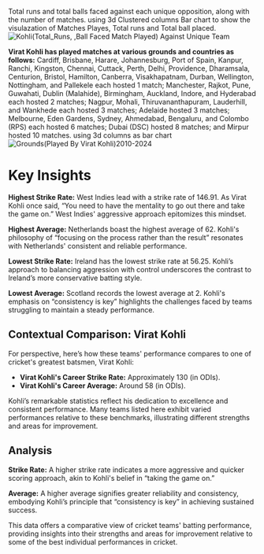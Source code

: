 Total runs and total balls faced against each unique opposition, along with the number of matches. using 3d Clustered columns Bar chart to show the visulazation of Matches Playes, Total runs and Total ball placed.
![Kohli(Total_Runs, ,Ball Faced   Match Played) Against Unique Team](https://github.com/user-attachments/assets/24aad8ad-2bc4-4c29-a07a-8faba0ae2be5)


**Virat Kohli has played matches at various grounds and countries as follows:** Cardiff, Brisbane, Harare, Johannesburg, Port of Spain, Kanpur, Ranchi, Kingston, Chennai, Cuttack, Perth, Delhi, Providence, Dharamsala, Centurion, Bristol, Hamilton, Canberra, Visakhapatnam, Durban, Wellington, Nottingham, and Pallekele each hosted 1 match; Manchester, Rajkot, Pune, Guwahati, Dublin (Malahide), Birmingham, Auckland, Indore, and Hyderabad each hosted 2 matches; Nagpur, Mohali, Thiruvananthapuram, Lauderhill, and Wankhede each hosted 3 matches; Adelaide hosted 3 matches; Melbourne, Eden Gardens, Sydney, Ahmedabad, Bengaluru, and Colombo (RPS) each hosted 6 matches; Dubai (DSC) hosted 8 matches; and Mirpur hosted 10 matches. using 3d columns as bar chart 
![Grounds(Played By Virat Kohli)2010-2024](https://github.com/user-attachments/assets/32af0c51-0eb2-42b3-bce3-10d3d0b1f8a7)


# Key Insights

**Highest Strike Rate:** West Indies lead with a strike rate of 146.91. As Virat Kohli once said, “You need to have the mentality to go out there and take the game on.” West Indies' aggressive approach epitomizes this mindset.

**Highest Average:** Netherlands boast the highest average of 62. Kohli's philosophy of “focusing on the process rather than the result” resonates with Netherlands' consistent and reliable performance.

**Lowest Strike Rate:** Ireland has the lowest strike rate at 56.25. Kohli’s approach to balancing aggression with control underscores the contrast to Ireland’s more conservative batting style.

**Lowest Average:** Scotland records the lowest average at 2. Kohli's emphasis on “consistency is key” highlights the challenges faced by teams struggling to maintain a steady performance.

## Contextual Comparison: Virat Kohli

For perspective, here’s how these teams' performance compares to one of cricket's greatest batsmen, Virat Kohli:

- **Virat Kohli's Career Strike Rate:** Approximately 130 (in ODIs).
- **Virat Kohli's Career Average:** Around 58 (in ODIs).

Kohli’s remarkable statistics reflect his dedication to excellence and consistent performance. Many teams listed here exhibit varied performances relative to these benchmarks, illustrating different strengths and areas for improvement.

## Analysis

**Strike Rate:** A higher strike rate indicates a more aggressive and quicker scoring approach, akin to Kohli's belief in “taking the game on.”

**Average:** A higher average signifies greater reliability and consistency, embodying Kohli’s principle that “consistency is key” in achieving sustained success.

This data offers a comparative view of cricket teams' batting performance, providing insights into their strengths and areas for improvement relative to some of the best individual performances in cricket.
